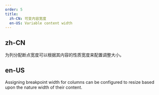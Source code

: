 ```yaml
---
order: 5
title:
  zh-CN: 可变内容宽度
  en-US: Variable content width
---
```


## zh-CN

为列分配断点宽度可以根据其内容的性质宽度来配置调整大小。

## en-US

Assigning breakpoint width for columns can be configured to resize based upon the nature width of their content.
